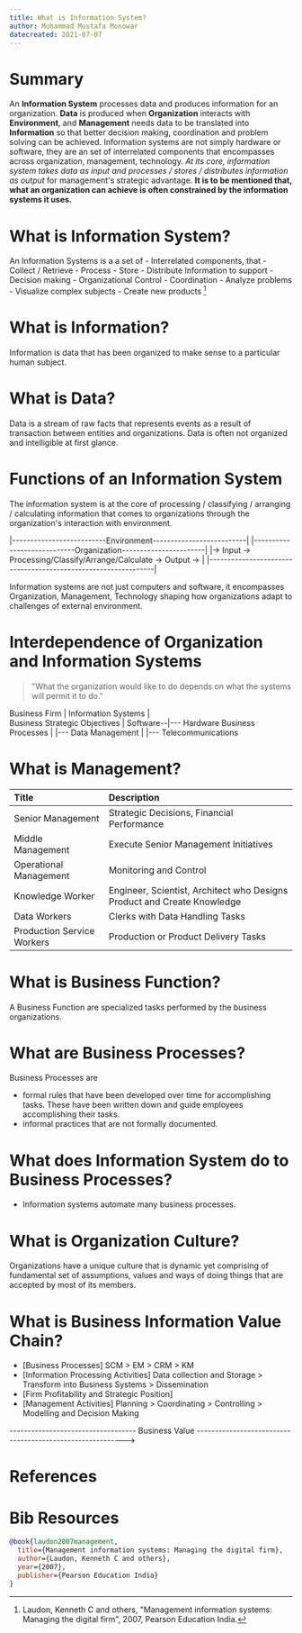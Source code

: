 ```yaml
---
title: What is Information System?
author: Muhammad Mustafa Monowar
datecreated: 2021-07-07
---
```


# Summary

An **Information System** processes data and produces information for an organization. **Data** is produced when **Organization** interacts with **Environment**, and **Management** needs data to be translated into **Information** so that better decision making, coordination and problem solving can be achieved. Information systems are not simply hardware or software, they are an set of interrelated components that encompasses across organization, management, technology. *At its core, information system takes data as input and processes / stores / distributes information as output* for management's strategic advantage. **It is to be mentioned that, what an organization can achieve is often constrained by the information systems it uses.**



# What is Information System?

An Information Systems is a a set of
    - Interrelated components, that
        - Collect / Retrieve
        - Process
        - Store
        - Distribute
    Information to support
        - Decision making
        - Organizational Control
        - Coordination
        - Analyze problems
        - Visualize complex subjects
        - Create new products [^1]

# What is Information?

Information is data that has been organized to make sense to a particular human subject.

# What is Data?

Data is a stream of raw facts that represents events as a result of transaction between entities and organizations. Data is often not organized and intelligible at first glance.

# Functions of an Information System

The information system is at the core of processing / classifying / arranging / calculating information that comes to organizations through the organization's interaction with environment.

|--------------------------Environment--------------------------|
|----------------------------Organization-----------------------|
|-> Input -> Processing/Classify/Arrange/Calculate -> Output -> |
|---------------------------------------------------------------|

Information systems are not just computers and software, it encompasses Organization, Management, Technology shaping how organizations adapt to challenges of external environment.

# Interdependence of Organization and Information Systems

> "What the organization would like to do depends on what the systems will permit it to do." 

Business Firm                      |        Information Systems
                                   |            
Business Strategic Objectives      |        Software--|--- Hardware 
Business Processes                 |                  |--- Data Management
                                   |                  |--- Telecommunications

 
# What is Management?

| Title                     |  Description                                                            |
|:--------------------------|:------------------------------------------------------------------------|
| Senior Management         | Strategic Decisions, Financial Performance                              |
| Middle Management         | Execute Senior Management Initiatives                                   |
| Operational Management    | Monitoring and Control                                                  |
| Knowledge Worker          | Engineer, Scientist, Architect who Designs Product and Create Knowledge |
| Data Workers              | Clerks with Data Handling Tasks                                         |
| Production Service Workers| Production or Product Delivery Tasks                                    |


# What is Business Function?

A Business Function are specialized tasks performed by the business organizations.


# What are Business Processes?

Business Processes are 
- formal rules that have been developed over time for accomplishing tasks. These have been written down and guide employees accomplishing their tasks.
- informal practices that are not formally documented.

# What does Information System do to Business Processes?
- Information systems automate many business processes.

# What is Organization Culture?

Organizations have a unique culture that is dynamic yet comprising of fundamental set of assumptions, values and ways of doing things that are accepted by most of its members.


# What is Business Information Value Chain?
- [Business Processes] SCM > EM > CRM > KM                                                                                                              
- [Information Processing Activities] Data collection and Storage > Transform into Business Systems > Dissemination                                                                                                
- [Firm Profitability and Strategic Position]                                                                                                                      
- [Management Activities] Planning > Coordinating > Controlling > Modelling and Decision Making  

----------------------------------- Business Value ---------------------------------------------------------->





# References
[^1]: Laudon, Kenneth C and others, "Management information systems: Managing the digital firm", 2007, Pearson Education India.


# Bib Resources

```bib
@book{laudon2007management,
  title={Management information systems: Managing the digital firm},
  author={Laudon, Kenneth C and others},
  year={2007},
  publisher={Pearson Education India}
}
```







